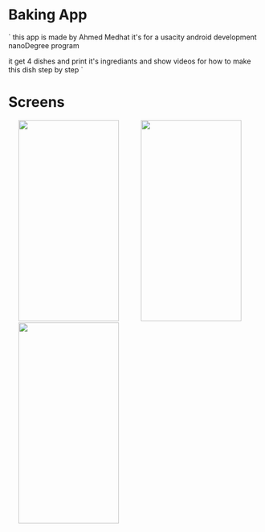 Baking App
===========
`
this app is made by Ahmed Medhat
it's for a usacity android development nanoDegree program



it get 4 dishes and print it's ingrediants 
and show videos for how to make this dish step by step
`


Screens 
========

<p float="left" >

<img src="https://user-images.githubusercontent.com/37122820/54866837-8fc9d580-4d81-11e9-9a42-790d13064232.png" width="200" height="400" hspace="20">
      
<img src="https://user-images.githubusercontent.com/37122820/54866845-b7b93900-4d81-11e9-87e8-5bbc09ead047.png" width="200" height="400" hspace="20">
     
<img src="https://user-images.githubusercontent.com/37122820/54866847-bf78dd80-4d81-11e9-881e-aeccd8deb908.png" width="200" height="400" hspace="20">
</p>




